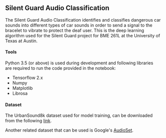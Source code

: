 ## Silent Guard Audio Classification

The Silent Guard Audio Classification identifies and classifies dangerous car sounds into different types of car sounds in order to send a signal to the bracelet to vibrate to protect the deaf user. This is the deep learning algorithm used for the Silent Guard project for BME 261L at the University of Texas at Austin. 

#### Tools

Python 3.5 (or above) is used during development and following libraries are required to run the code provided in the notebook:
* Tensorflow 2.x
* Numpy
* Matplotlib
* Librosa

#### Dataset

The UrbanSound8k dataset used for model training, can be downloaded from the following [link](https://serv.cusp.nyu.edu/projects/urbansounddataset/urbansound8k.html).

Another related dataset that can be used is Google's [AudioSet](https://research.google.com/audioset/).
